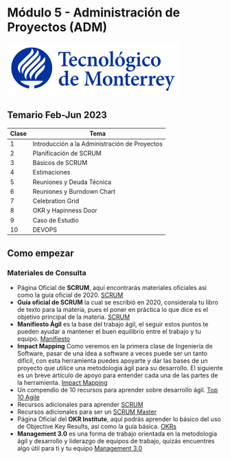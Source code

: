 
# Módulo 5 - Administración de Proyectos (ADM)

![Tec de Monterrey](/images/logotecmty.png)

## Temario Feb-Jun 2023
| Clase | Tema        |
| ----- | ----------- |
|   1   | Introducción a la Administración de Proyectos |
|   2   | Planificación de SCRUM |
|   3   | Básicos de SCRUM |
|   4   | Estimaciones |
|   5   | Reuniones y Deuda Técnica |
|   6   | Reuniones y Burndown Chart |
|   7   | Celebration Grid |
|   8   | OKR y Hapinness Door |
|   9   | Caso de Estudio |
|   10  | DEVOPS |

## Como empezar
### Materiales de Consulta
 - Página Oficial de **SCRUM**, aquí encontrarás materiales oficiales así como la guía oficial de 2020. [SCRUM](https://scrumguides.org/) 
 - **Guía oficial de SCRUM** la cual se escribió en 2020, considerala tu libro de texto para la materia, pues el poner en práctica lo que dice es el objetivo principal de la materia. [SCRUM](https://api.raindrop.io/v1/raindrop/430232320/file?type=application/pdf)
 - **Manifiesto Ágil** es la base del trabajo ágil, el seguir estos puntos te pueden ayudar a mantener el buen equilibrio entre el trabajo y tu equipo. [Manifiesto](http://agilemanifesto.org/)
 - **Impact Mapping** Como veremos en la primera clase de Ingeniería de Software, pasar de una idea a software a veces puede ser un tanto difícil, con esta herramienta puedes apoyarte y dar las bases de un proyecto que utilice una metodología ágil para su desarrollo. El siguiente es un breve artículo de apoyo para entender cada una de las partes de la herramienta. [Impact Mapping](https://www.adictosaltrabajo.com/2021/03/02/impact-mapping-creando-productos-y-proyectos-de-gran-impacto/)
 - Un compendio de 10 recursos para aprender sobre desarrollo ágil. [Top 10 Agile](https://manifesto.co.uk/10-top-resources-agile-beginners/)
 - Recursos adicionales para aprender [SCRUM](https://www.scrum.org/resources)
 - Recursos adicionales para ser un [SCRUM Master](https://www.scrum.org/pathway/scrum-master)
 - Página Oficial del **OKR Institute**, aquí podrás aprender lo básico del uso de Objective Key Results, así como la guía básica. [OKRs](https://okrinstitute.org/es/)
 - **Management 3.0** es una forma de trabajo orientada en la metodología ágil y desarrollo y liderazgo de equipos de trabajo, quizás encuentres algo útil para ti y tu equipo [Management 3.0](https://management30.com/)